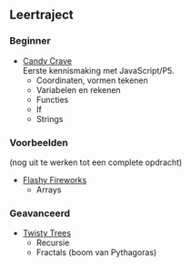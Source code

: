 
## Leertraject

### Beginner

- [Candy Crave](./1-candy-crave/)<br>
  Eerste kennismaking met JavaScript/P5.
  - Coordinaten, vormen tekenen
  - Variabelen en rekenen
  - Functies
  - If
  - Strings

### Voorbeelden

(nog uit te werken tot een complete opdracht)

- [Flashy Fireworks](./fireworks/)<br>
  - Arrays

### Geavanceerd

- [Twisty Trees](./twisty-trees/)
  - Recursie
  - Fractals (boom van Pythagoras)
